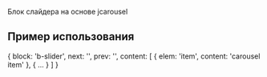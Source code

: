 Блок слайдера на основе jcarousel

Пример использования
--------------------
{
    block: 'b-slider',
    next: '',
    prev: '',
    content: [
        {
            elem: 'item',
            content: 'carousel item'
        },
        {
            ...
        }
    ]
}
